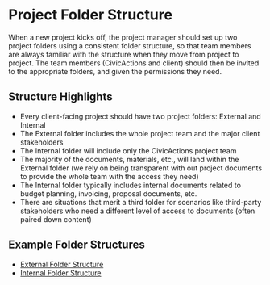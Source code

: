 # Project Folder Structure

When a new project kicks off, the project manager should set up two project folders using a consistent folder structure, so that team members are always familiar with the structure when they move from project to project. The team members (CivicActions and client) should then be invited to the appropriate folders, and given the permissions they need.

## Structure Highlights

- Every client-facing project should have two project folders: External and Internal
- The External folder includes the whole project team and the major client stakeholders
- The Internal folder will include only the CivicActions project team
- The majority of the documents, materials, etc., will land within the External folder (we rely on being transparent with out project documents to provide the whole team with the access they need)
- The Internal folder typically includes internal documents related to budget planning, invoicing, proposal documents, etc.
- There are situations that merit a third folder for scenarios like third-party stakeholders who need a different level of access to documents (often paired down content)

## Example Folder Structures

- [External Folder Structure](https://drive.google.com/drive/folders/12A_IvfJItWrCLoGFR0PPcS1zQNzedS2u)
- [Internal Folder Structure](https://drive.google.com/drive/folders/1sDEFlOEJz8dpJpA3B_UqhJflXrs6L6hj)
